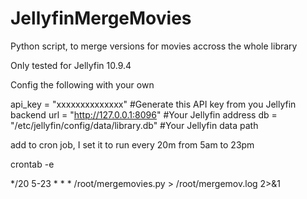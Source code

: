 # JellyfinMergeMovies
Python script, to merge versions for movies accross the whole library

Only tested for Jellyfin 10.9.4 



Config the following with your own

api_key = "xxxxxxxxxxxxxx"  #Generate this API key from you Jellyfin backend
url = "http://127.0.0.1:8096"  #Your Jellyfin address
db = "/etc/jellyfin/config/data/library.db"  #Your Jellyfin data path


add to cron job, I set it to run every 20m from 5am to 23pm

crontab -e

*/20 5-23 * * * /root/mergemovies.py > /root/mergemov.log 2>&1
